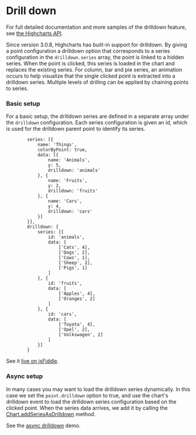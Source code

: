 Drill down
==========

For full detailed documentation and more samples of the drilldown feature, see [the Highcharts API](http://api.highcharts.com/highcharts/drilldown).

Since version 3.0.8, Highcharts has built-in support for drilldown. By giving a point configuration a drilldown option that corresponds to a series configuration in the `drilldown.series` array, the point is linked to a hidden series. When the point is clicked, this series is loaded in the chart and replaces the existing series. For column, bar and pie series, an animation occurs to help visualize that the single clicked point is extracted into a drilldown series. Multiple levels of drilling can be applied by chaining points to series.

### Basic setup

For a basic setup, the drilldown series are defined in a separate array under the `drilldown` configuration. Each series configuration is given an id, which is used for the drilldown parent point to identify its series. 

    
            series: [{
                name: 'Things',
                colorByPoint: true,
                data: [{
                    name: 'Animals',
                    y: 5,
                    drilldown: 'animals'
                }, {
                    name: 'Fruits',
                    y: 2,
                    drilldown: 'fruits'
                }, {
                    name: 'Cars',
                    y: 4,
                    drilldown: 'cars'
                }]
            }],
            drilldown: {
                series: [{
                    id: 'animals',
                    data: [
                        ['Cats', 4],
                        ['Dogs', 2],
                        ['Cows', 1],
                        ['Sheep', 2],
                        ['Pigs', 1]
                    ]
                }, {
                    id: 'fruits',
                    data: [
                        ['Apples', 4],
                        ['Oranges', 2]
                    ]
                }, {
                    id: 'cars',
                    data: [
                        ['Toyota', 4],
                        ['Opel', 2],
                        ['Volkswagen', 2]
                    ]
                }]
            }

See it [live on jsFiddle](http://jsfiddle.net/gh/get/jquery/1.7.2/highslide-software/highcharts.com/tree/master/samples/highcharts/drilldown/basic/).

### Async setup

In many cases you may want to load the drilldown series dynamically. In this case we set the `point.drilldown` option to true, and use the chart's drilldown event to load the drilldown series configuration based on the clicked point. When the series data arrives, we add it by calling the [Chart.addSeriesAsDrilldown](http://api.highcharts.com/highcharts/Chart.addSeriesAsDrilldown) method.

See the [async drilldown](http://jsfiddle.net/gh/get/jquery/1.7.2/highslide-software/highcharts.com/tree/master/samples/highcharts/drilldown/async/) demo.